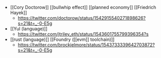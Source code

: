 - [[Cory Doctorow]] [[bullwhip effect]] [[planned economy]] [[Friedrich Hayek]]
    -  https://twitter.com/doctorow/status/1542915540271898626?s=21&t=_-0-E5g
- [[Yul (language)]]
    - https://twitter.com/jtriley_eth/status/1543601755799396354?s
- [[rust (language)]] [[Foundry ([[evm]] toolchain)]]
    - https://twitter.com/brockjelmore/status/1543733339642703872?s=21&t=_-0-E5g
